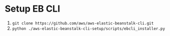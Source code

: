 # Setup EB CLI

1. `git clone https://github.com/aws/aws-elastic-beanstalk-cli.git`
2. `python ./aws-elastic-beanstalk-cli-setup/scripts/ebcli_installer.py`